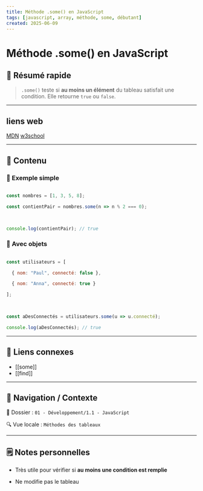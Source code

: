```yaml
---
title: Méthode .some() en JavaScript
tags: [javascript, array, méthode, some, débutant]
created: 2025-06-09
---
```


# Méthode .some() en JavaScript

## 🧠 Résumé rapide

> `.some()` teste si **au moins un élément** du tableau satisfait une condition. Elle retourne `true` ou `false`.

---

## liens web

[MDN](https://developer.mozilla.org/fr/docs/Web/JavaScript/Reference/Global_Objects/Array/some)
[w3school](https://www.w3schools.com/jsref/jsref_some.asp)

---

## 📌 Contenu

### 📍 Exemple simple

```js

const nombres = [1, 3, 5, 8];

const contientPair = nombres.some(n => n % 2 === 0);

  

console.log(contientPair); // true

```

### 📍 Avec objets

```js

const utilisateurs = [

  { nom: "Paul", connecté: false },

  { nom: "Anna", connecté: true }

];

  

const aDesConnectés = utilisateurs.some(u => u.connecté);

console.log(aDesConnectés); // true

```

---

## 🔗 Liens connexes

- [[some]]
- [[find]]  

---

## 🧭 Navigation / Contexte

📂 Dossier : `01 - Développement/1.1 - JavaScript`  

🔍 Vue locale : `Méthodes des tableaux`

---

## 🗒️ Notes personnelles

- Très utile pour vérifier si **au moins une condition est remplie**

- Ne modifie pas le tableau